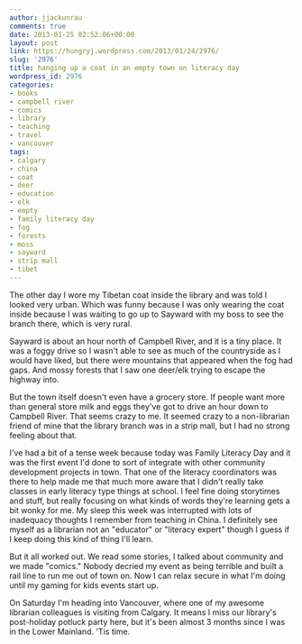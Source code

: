 ```yaml
---
author: jjackunrau
comments: true
date: 2013-01-25 02:52:06+00:00
layout: post
link: https://hungryj.wordpress.com/2013/01/24/2976/
slug: '2976'
title: hanging up a coat in an empty town on literacy day
wordpress_id: 2976
categories:
- books
- campbell river
- comics
- library
- teaching
- travel
- vancouver
tags:
- calgary
- china
- coat
- deer
- education
- elk
- empty
- family literacy day
- fog
- forests
- moss
- sayward
- strip mall
- tibet
---
```


The other day I wore my Tibetan coat inside the library and was told I looked very urban. Which was funny because I was only wearing the coat inside because I was waiting to go up to Sayward with my boss to see the branch there, which is very rural.

Sayward is about an hour north of Campbell River, and it is a tiny place. It was a foggy drive so I wasn't able to see as much of the countryside as I would have liked, but there were mountains that appeared when the fog had gaps. And mossy forests that I saw one deer/elk trying to escape the highway into.

But the town itself doesn't even have a grocery store. If people want more than general store milk and eggs they've got to drive an hour down to Campbell River. That seems crazy to me. It seemed crazy to a non-librarian friend of mine that the library branch was in a strip mall, but I had no strong feeling about that.

I've had a bit of a tense week because today was Family Literacy Day and it was the first event I'd done to sort of integrate with other community development projects in town. That one of the literacy coordinators was there to help made me that much more aware that I didn't really take classes in early literacy type things at school. I feel fine doing storytimes and stuff, but really focusing on what kinds of words they're learning gets a bit wonky for me. My sleep this week was interrupted with lots of inadequacy thoughts I remember from teaching in China. I definitely see myself as a librarian not an "educator" or "literacy expert" though I guess if I keep doing this kind of thing I'll learn. 

But it all worked out. We read some stories, I talked about community and we made "comics." Nobody decried my event as being terrible and built a rail line to run me out of town on. Now I can relax secure in what I'm doing until my gaming for kids events start up.

On Saturday I'm heading into Vancouver, where one of my awesome librarian colleagues is visiting from Calgary. It means I miss our library's post-holiday potluck party here, but it's been almost 3 months since I was in the Lower Mainland. 'Tis time.
